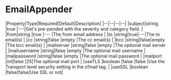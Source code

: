 # EmailAppender
|Property|Type|Required|Default|Description|
|--|--|--|--|
|subject|string |true |---|Get's pre-pended with the severity and category field. |
|from|string |true |--- |The from email address |
|to |string|true|---|The to email(s) |
|cc |string|false |empty |The cc email(s) |
|bcc |string|false|empty |The bcc email(s) |
|mailserver |string|false |empty |The optional mail server |
|mailusername |string|false |empty |The optional mail username |
|mailpassword |string|false |empty |The optional mail password |
|mailport |int|false |25|The optional mail port |
|useTLS |boolean |false |false |Use the Transport level security setting in the cfmail tag. |
|useSSL |boolean |false|false|Use SSL or not|

